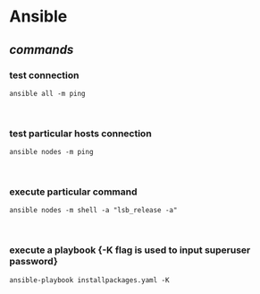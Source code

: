 # Ansible

## **_commands_**
### test connection
```ansible all -m ping```

<br>

### test particular hosts connection
```ansible nodes -m ping```

<br>

### execute particular command 
```ansible nodes -m shell -a "lsb_release -a"```

<br>

### execute a playbook {-K flag is used to input superuser password}
```ansible-playbook installpackages.yaml -K```

<br>
